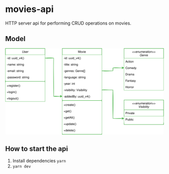 # movies-api

HTTP server api for performing CRUD operations on movies.

## Model

![movies-class-diagram](class-diagram.svg)

## How to start the api

1. Install dependencies `yarn`
2. `yarn dev`
